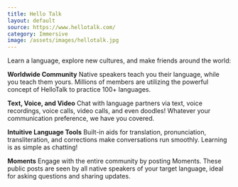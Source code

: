 ```yaml
---
title: Hello Talk
layout: default
source: https://www.hellotalk.com/
category: Immersive
image: /assets/images/hellotalk.jpg
---
```

Learn a language, explore new cultures, and make friends around the world:

**Worldwide Community**
Native speakers teach you their language, while you teach them yours. Millions of members are utilizing the powerful concept of HelloTalk to practice 100+ languages.

**Text, Voice, and Video**
Chat with language partners via text, voice recordings, voice calls, video calls, and even doodles! Whatever your communication preference, we have you covered.

**Intuitive Language Tools**
Built-in aids for translation, pronunciation, transliteration, and corrections make conversations run smoothly. Learning is as simple as chatting!

**Moments**
Engage with the entire community by posting Moments. These public posts are seen by all native speakers of your target language, ideal for asking questions and sharing updates.
